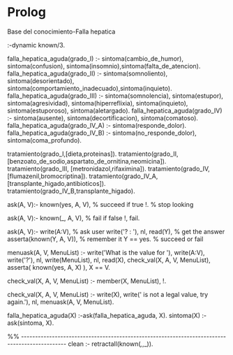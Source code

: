 # Prolog
Base del conocimiento-Falla hepatica

:-dynamic known/3.

falla_hepatica_aguda(grado_I) :- sintoma(cambio_de_humor), sintoma(confusion), sintoma(insomnio),sintoma(falta_de_atencion).
falla_hepatica_aguda(grado_II) :- sintoma(somnoliento), sintoma(desorientado), sintoma(comportamiento_inadecuado),sintoma(inquieto).
falla_hepatica_aguda(grado_III) :- sintoma(somnolencia), sintoma(estupor), sintoma(agresividad), sintoma(hiperreflixia), sintoma(inquieto), sintoma(estuporoso), sintoma(aletargado).
falla_hepatica_aguda(grado_IV) :- sintoma(ausente), sintoma(decortificacion), sintoma(comatoso).
falla_hepatica_aguda(grado_IV_A) :- sintoma(responde_dolor).
falla_hepatica_aguda(grado_IV_B) :- sintoma(no_responde_dolor), sintoma(coma_profundo).


tratamiento(grado_I,[dieta,proteinas]).
tratamiento(grado_II,[benzoato_de_sodio,aspartato_de_ornitina,neomicina]).
tratamiento(grado_III, [metronidazol,rifaximina]).
tratamiento(grado_IV, [flumazenil,bromocriptina]).
tratamiento(grado_IV_A, [transplante_higado,antibioticos]).
tratamiento(grado_IV_B,transplante_higado).




ask(A, V):-
  known(yes, A, V),  % succeed if true
  !.  % stop looking

ask(A, V):-
  known(_, A, V),  % fail if false
  !,
  fail.

ask(A, V):-
  write(A:V),  % ask user
  write('? : '),
  nl,
  read(Y),  % get the answer
  asserta(known(Y, A, V)),  % remember it
  Y == yes.  % succeed or fail



menuask(A, V, MenuList) :-
  write('What is the value for '), write(A:V), write('?'), nl,
  write(MenuList), nl,
  read(X),
  check_val(X, A, V, MenuList),
  asserta( known(yes, A, X) ),
  X == V.

check_val(X, A, V, MenuList) :-
  member(X, MenuList),
  !.

check_val(X, A, V, MenuList) :-
  write(X), write(' is not a legal value, try again.'), nl,
  menuask(A, V, MenuList).




falla_hepatica_aguda(X) :-ask(falla_hepatica_aguda, X).
sintoma(X) :- ask(sintoma, X).

%% ----------------------------------------------------------------------------------------------
clean :- retractall(known(_,_,_)).
